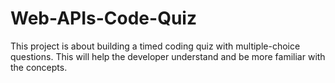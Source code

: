 # Web-APIs-Code-Quiz
This project is about building a timed coding quiz with multiple-choice questions. This will help the developer understand and be more familiar with the concepts.
